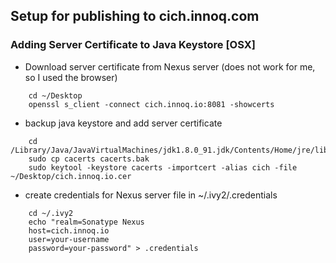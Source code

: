 
## Setup for publishing to cich.innoq.com

### Adding Server Certificate to Java Keystore [OSX]

* Download server certificate from Nexus server (does not work for me, so I used the browser)

```
    cd ~/Desktop
    openssl s_client -connect cich.innoq.io:8081 -showcerts
```

* backup java keystore and add server certificate

```
    cd /Library/Java/JavaVirtualMachines/jdk1.8.0_91.jdk/Contents/Home/jre/lib/security
    sudo cp cacerts cacerts.bak
    sudo keytool -keystore cacerts -importcert -alias cich -file ~/Desktop/cich.innoq.io.cer
```

* create credentials for Nexus server file in ~/.ivy2/.credentials

```
    cd ~/.ivy2
    echo "realm=Sonatype Nexus
    host=cich.innoq.io
    user=your-username
    password=your-password" > .credentials
```
